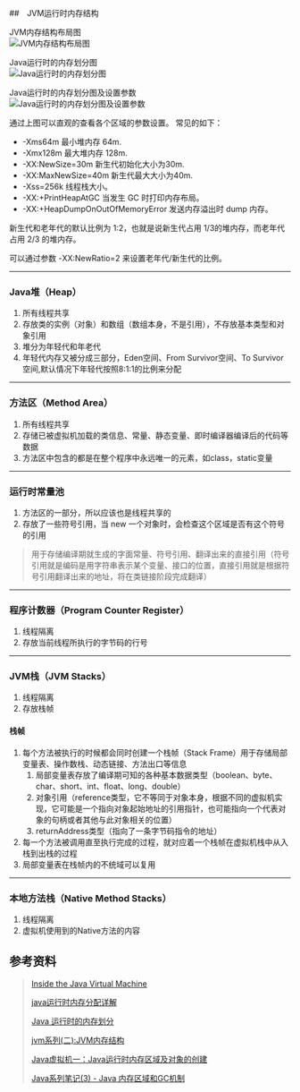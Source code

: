 ##　JVM运行时内存结构

JVM内存结构布局图  
![JVM内存结构布局图](https://mmbiz.qpic.cn/mmbiz_png/PgqYrEEtEnoUSbbnzEiafyyQWUibOfnE3GicpdRQOuxWBrhB3Fic7MRf4z5ywT2RmCicibGibHNQEgUbsibLR1eLVRfo3A/640 "JVM内存结构布局")

Java运行时的内存划分图  
![Java运行时的内存划分图](https://ws1.sinaimg.cn/large/006tNc79ly1fmk5v19cmvj30g20anq3y.jpg  "Java运行时的内存划分图")

Java运行时的内存划分图及设置参数  
![Java运行时的内存划分图及设置参数](https://ws1.sinaimg.cn/large/006tNbRwly1fxjcmnkuqyj30p009vjsn.jpg  "Java运行时的内存划分图及设置参数")

通过上图可以直观的查看各个区域的参数设置。
常见的如下：

* -Xms64m 最小堆内存 64m.
* -Xmx128m 最大堆内存 128m.
* -XX:NewSize=30m 新生代初始化大小为30m.
* -XX:MaxNewSize=40m 新生代最大大小为40m.
* -Xss=256k 线程栈大小。
* -XX:+PrintHeapAtGC 当发生 GC 时打印内存布局。
* -XX:+HeapDumpOnOutOfMemoryError 发送内存溢出时 dump 内存。

新生代和老年代的默认比例为 1:2，也就是说新生代占用 1/3的堆内存，而老年代占用 2/3 的堆内存。

可以通过参数 -XX:NewRatio=2 来设置老年代/新生代的比例。

---
### Java堆（Heap）

1. 所有线程共享
2. 存放类的实例（对象）和数组（数组本身，不是引用），不存放基本类型和对象引用
3. 堆分为年轻代和年老代
4. 年轻代内存又被分成三部分，Eden空间、From Survivor空间、To Survivor空间,默认情况下年轻代按照8:1:1的比例来分配
---
### 方法区（Method Area）

1. 所有线程共享
2. 存储已被虚拟机加载的类信息、常量、静态变量、即时编译器编译后的代码等数据
3. 方法区中包含的都是在整个程序中永远唯一的元素，如class，static变量

---
### 运行时常量池

1. 方法区的一部分，所以应该也是线程共享的
2. 存放了一些符号引用，当 new 一个对象时，会检查这个区域是否有这个符号的引用
>用于存储编译期就生成的字面常量、符号引用、翻译出来的直接引用（符号引用就是编码是用字符串表示某个变量、接口的位置，直接引用就是根据符号引用翻译出来的地址，将在类链接阶段完成翻译）

---
### 程序计数器（Program Counter Register）

1. 线程隔离
2. 存放当前线程所执行的字节码的行号

---
### JVM栈（JVM Stacks）

1. 线程隔离
2. 存放栈帧

#### 栈帧

1. 每个方法被执行的时候都会同时创建一个栈帧（Stack Frame）用于存储局部变量表、操作数栈、动态链接、方法出口等信息
    1. 局部变量表存放了编译期可知的各种基本数据类型（boolean、byte、char、short、int、float、long、double）
    2. 对象引用（reference类型，它不等同于对象本身，根据不同的虚拟机实现，它可能是一个指向对象起始地址的引用指针，也可能指向一个代表对象的句柄或者其他与此对象相关的位置）
    3.  returnAddress类型（指向了一条字节码指令的地址）
2. 每一个方法被调用直至执行完成的过程，就对应着一个栈帧在虚拟机栈中从入栈到出栈的过程
3. 局部变量表在栈帧内的不统域可以复用    

---
### 本地方法栈（Native Method Stacks）

1. 线程隔离
2. 虚拟机使用到的Native方法的内容





## 参考资料

> [Inside the Java Virtual Machine](https://www.artima.com/insidejvm/ed2/index.html "推荐")
>
> [java运行时内存分配详解](https://www.cnblogs.com/hewenwu/p/3662529.html)
> 
> [Java 运行时的内存划分](https://crossoverjie.top/JCSprout/#/jvm/MemoryAllocation)
> 
> [jvm系列(二):JVM内存结构](https://mp.weixin.qq.com/s?__biz=MzI4NDY5Mjc1Mg==&mid=2247483949&idx=1&sn=8b69d833bbc805e63d5b2fa7c73655f5&chksm=ebf6da52dc815344add64af6fb78fee439c8c27b539b3c0e87d8f6861c8422144d516ae0a837&scene=21#wechat_redirect)
> 
> [Java虚拟机一：Java运行时内存区域及对象的创建](https://blog.csdn.net/yulong0809/article/details/77104713)
>
> [Java系列笔记(3) - Java 内存区域和GC机制](http://www.cnblogs.com/zhguang/p/3257367.html)